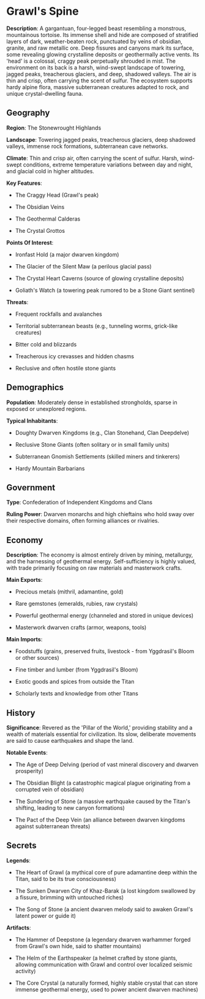 
# Grawl's Spine
**Description**: A gargantuan, four-legged beast resembling a monstrous, mountainous tortoise. Its immense shell and hide are composed of stratified layers of dark, weather-beaten rock, punctuated by veins of obsidian, granite, and raw metallic ore. Deep fissures and canyons mark its surface, some revealing glowing crystalline deposits or geothermally active vents. Its 'head' is a colossal, craggy peak perpetually shrouded in mist. The environment on its back is a harsh, wind-swept landscape of towering, jagged peaks, treacherous glaciers, and deep, shadowed valleys. The air is thin and crisp, often carrying the scent of sulfur. The ecosystem supports hardy alpine flora, massive subterranean creatures adapted to rock, and unique crystal-dwelling fauna.


## Geography
**Region**: The Stonewrought Highlands

**Landscape**: Towering jagged peaks, treacherous glaciers, deep shadowed valleys, immense rock formations, subterranean cave networks.

**Climate**: Thin and crisp air, often carrying the scent of sulfur. Harsh, wind-swept conditions, extreme temperature variations between day and night, and glacial cold in higher altitudes.

**Key Features**:
- The Craggy Head (Grawl's peak)

- The Obsidian Veins

- The Geothermal Calderas

- The Crystal Grottos

**Points Of Interest**:
- Ironfast Hold (a major dwarven kingdom)

- The Glacier of the Silent Maw (a perilous glacial pass)

- The Crystal Heart Caverns (source of glowing crystalline deposits)

- Goliath's Watch (a towering peak rumored to be a Stone Giant sentinel)

**Threats**:
- Frequent rockfalls and avalanches

- Territorial subterranean beasts (e.g., tunneling worms, grick-like creatures)

- Bitter cold and blizzards

- Treacherous icy crevasses and hidden chasms

- Reclusive and often hostile stone giants


## Demographics
**Population**: Moderately dense in established strongholds, sparse in exposed or unexplored regions.

**Typical Inhabitants**:
- Doughty Dwarven Kingdoms (e.g., Clan Stonehand, Clan Deepdelve)

- Reclusive Stone Giants (often solitary or in small family units)

- Subterranean Gnomish Settlements (skilled miners and tinkerers)

- Hardy Mountain Barbarians


## Government
**Type**: Confederation of Independent Kingdoms and Clans

**Ruling Power**: Dwarven monarchs and high chieftains who hold sway over their respective domains, often forming alliances or rivalries.


## Economy
**Description**: The economy is almost entirely driven by mining, metallurgy, and the harnessing of geothermal energy. Self-sufficiency is highly valued, with trade primarily focusing on raw materials and masterwork crafts.

**Main Exports**:
- Precious metals (mithril, adamantine, gold)

- Rare gemstones (emeralds, rubies, raw crystals)

- Powerful geothermal energy (channeled and stored in unique devices)

- Masterwork dwarven crafts (armor, weapons, tools)

**Main Imports**:
- Foodstuffs (grains, preserved fruits, livestock - from Yggdrasil's Bloom or other sources)

- Fine timber and lumber (from Yggdrasil's Bloom)

- Exotic goods and spices from outside the Titan

- Scholarly texts and knowledge from other Titans


## History
**Significance**: Revered as the 'Pillar of the World,' providing stability and a wealth of materials essential for civilization. Its slow, deliberate movements are said to cause earthquakes and shape the land.

**Notable Events**:
- The Age of Deep Delving (period of vast mineral discovery and dwarven prosperity)

- The Obsidian Blight (a catastrophic magical plague originating from a corrupted vein of obsidian)

- The Sundering of Stone (a massive earthquake caused by the Titan's shifting, leading to new canyon formations)

- The Pact of the Deep Vein (an alliance between dwarven kingdoms against subterranean threats)


## Secrets
**Legends**:
- The Heart of Grawl (a mythical core of pure adamantine deep within the Titan, said to be its true consciousness)

- The Sunken Dwarven City of Khaz-Barak (a lost kingdom swallowed by a fissure, brimming with untouched riches)

- The Song of Stone (a ancient dwarven melody said to awaken Grawl's latent power or guide it)

**Artifacts**:
- The Hammer of Deepstone (a legendary dwarven warhammer forged from Grawl's own hide, said to shatter mountains)

- The Helm of the Earthspeaker (a helmet crafted by stone giants, allowing communication with Grawl and control over localized seismic activity)

- The Core Crystal (a naturally formed, highly stable crystal that can store immense geothermal energy, used to power ancient dwarven machines)

